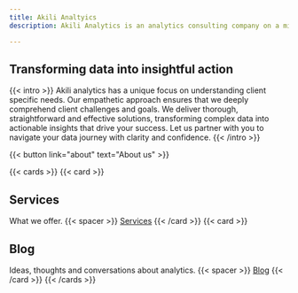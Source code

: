 ```yaml
---
title: Akili Analtyics
description: Akili Analytics is an analytics consulting company on a mission to transform data into insightful action.

---
```


## Transforming data into insightful action

{{< intro >}}
Akili analytics has a unique focus on understanding client specific needs. Our empathetic approach ensures that we deeply comprehend client challenges and goals. We deliver thorough, straightforward and effective solutions, transforming complex data into actionable insights that drive your success. Let us partner with you to navigate your data journey with clarity and confidence. 
{{< /intro >}}

{{< button link="about" text="About us" >}}

{{< cards >}}
{{< card >}}
## Services
What we offer.
{{< spacer >}}
[Services](services)
{{< /card >}}
{{< card >}}
## Blog
Ideas, thoughts and conversations about analytics.
{{< spacer >}}
[Blog](/blog)
{{< /card >}}
{{< /cards >}}
